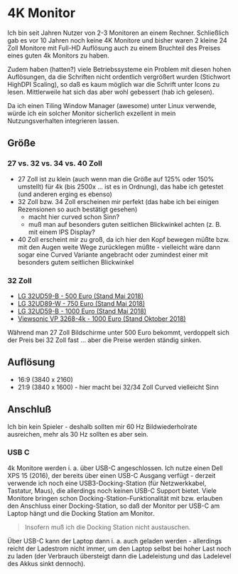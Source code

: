 # 4K Monitor

Ich bin seit Jahren Nutzer von 2-3 Monitoren an einem Rechner. Schließlich gab es vor 10 Jahren noch keine 4K Monitore und bisher waren 2 kleine 24 Zoll Monitore mit Full-HD Auflösung auch zu einem Bruchteil des Preises eines guten 4k Monitors zu haben.

Zudem haben (hatten?) viele Betriebssysteme ein Problem mit diesen hohen Auflösungen, da die Schriften nicht ordentlich vergrößert wurden (Stichwort HighDPI Scaling), so daß es kaum möglich war die Schrift unter Icons zu lesen. Mittlerweile hat sich das aber wohl gebessert (hab ich gelesen).

Da ich einen Tiling Window Manager (awesome) unter Linux verwende, würde ich ein solcher Monitor sicherlich exzellent in mein Nutzungsverhalten integrieren lassen.

## Größe

### 27 vs. 32 vs. 34 vs. 40 Zoll

* 27 Zoll ist zu klein (auch wenn man die Größe auf 125% oder 150% umstellt) für 4k (bis 2500x ... ist es in Ordnung), das habe ich getestet (und anderen erging es ebenso)
* 32 Zoll bzw. 34 Zoll erscheinen mir perfekt (das habe ich bei einigen Rezensionen so auch bestätigt gesehen)
  * macht hier curved schon Sinn?
  * muß man auf besonders guten seitlichen Blickwinkel achten (z. B. mit einem IPS Display?
* 40 Zoll erscheint mir zu groß, da ich hier den Kopf bewegen müßte bzw. mit den Augen weite Wege zurücklegen müßte - vielleicht wäre dann sogar eine Curved Variante angebracht oder zumindest einer mit besonders gutem seitlichen Blickwinkel

### 32 Zoll

* [LG 32UD59-B - 500 Euro (Stand Mai 2018)](https://www.amazon.de/dp/B0748KJY4Q/ref=psdc_429868031_t1_B075NL1HLG)
* [LG 32UD89-W - 750 Euro (Stand Mai 2018)](https://www.amazon.de/LG-Products-32UD89-W-Monitor-schwarz/dp/B01ND44JR2/ref=sr_1_1?s=computers&ie=UTF8&qid=1525855543&sr=1-1&keywords=lg+monitor+32+zoll&refinements=p_n_feature_two_browse-bin%3A12123586031)
* [LG 32UD59-B - 1000 Euro (Stand Mai 2018)](https://www.amazon.de/LG-32UD59-B-monitor-31-5-viewable/dp/B075NL1HLG/ref=sr_1_2?s=computers&ie=UTF8&qid=1525855912&sr=1-2&keywords=lg+monitor+32+zoll&refinements=p_n_feature_two_browse-bin%3A12123586031&dpID=51cep4bpl2L&preST=_SX300_QL70_&dpSrc=srch)
* [Viewsonic VP 3268-4k - 1000 Euro (Stand Oktober 2018)](https://www.viewsonic.com/us/vp3268-4k.html)

Während man 27 Zoll Bildschirme unter 500 Euro bekommt, verdoppelt sich der Preis bei 32 Zoll fast ... aber die Preise werden ständig sinken.

## Auflösung

* 16:9 (3840 x 2160)
* 21:9 (3840 x 1600) - hier macht bei 32/34 Zoll Curved vielleicht Sinn

## Anschluß

Ich bin kein Spieler - deshalb sollten mir 60 Hz Bildwiederholrate ausreichen, mehr als 30 Hz sollten es aber sein.

### USB C

4k Monitore werden i. a. über USB-C angeschlossen. Ich nutze einen Dell XPS 15 (2016), der bereits über einen USB-C Ausgang verfügt - derzeit verwende ich noch eine USB3-Docking-Station (für Netzwerkkabel, Tastatur, Maus), die allerdings noch keinen USB-C Support bietet. Viele Monitore bringen schon Docking-Station-Funktionalität mit bzw. erlauben den Anschluss einer Docking-Station, so daß der Monitor per USB-C am Laptop hängt und die Docking Station am Monitor.

> Insofern muß ich die Docking Station nicht austauschen.

Über USB-C kann der Laptop dann i. a. auch geladen werden - allerdings reicht der Ladestrom nicht immer, um den Laptop selbst bei hoher Last noch zu laden (der Verbrauch übersteigt dann die Ladeleistung und das Ladelevel des Akkus sinkt dennoch).